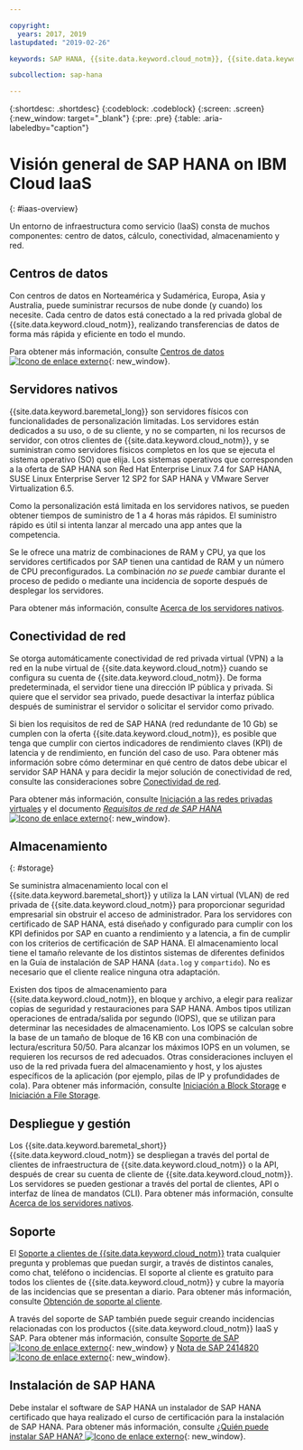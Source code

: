 ```yaml
---

copyright:
  years: 2017, 2019
lastupdated: "2019-02-26"

keywords: SAP HANA, {{site.data.keyword.cloud_notm}}, {{site.data.keywords.baremetal_short}}, data centers, VPN,

subcollection: sap-hana

---
```


{:shortdesc: .shortdesc}
{:codeblock: .codeblock}
{:screen: .screen}
{:new_window: target="_blank"}
{:pre: .pre}
{:table: .aria-labeledby="caption"}

# Visión general de SAP HANA on IBM Cloud IaaS
{: #iaas-overview}

Un entorno de infraestructura como servicio (IaaS) consta de muchos componentes: centro de datos, cálculo, conectividad, almacenamiento y red.

## Centros de datos

Con centros de datos en Norteamérica y Sudamérica, Europa, Asia y Australia, puede suministrar recursos de nube donde (y cuando) los necesite. Cada centro de datos está conectado a la red privada global de {{site.data.keyword.cloud_notm}}, realizando transferencias de datos de forma más rápida y eficiente en todo el mundo.

Para obtener más información, consulte [Centros de datos
![Icono de enlace externo](../../icons/launch-glyph.svg "Icono de enlace externo")](https://www.ibm.com/cloud-computing/bluemix/data-centers){: new_window}.

## Servidores nativos

{{site.data.keyword.baremetal_long}} son servidores físicos con funcionalidades de personalización limitadas. Los servidores están dedicados a su uso, o de su cliente, y no se comparten, ni los recursos de servidor, con otros clientes de {{site.data.keyword.cloud_notm}}, y se suministran como servidores físicos completos en los que se ejecuta el sistema operativo (SO) que elija. Los sistemas operativos que corresponden a la oferta de SAP HANA son Red Hat Enterprise Linux 7.4 for SAP HANA, SUSE Linux Enterprise Server 12 SP2 for SAP HANA y VMware Server Virtualization 6.5.

Como la personalización está limitada en los servidores nativos, se pueden obtener tiempos de suministro de 1 a 4 horas más rápidos. El suministro rápido es útil si intenta lanzar al mercado una app antes que la competencia.

Se le ofrece una matriz de combinaciones de RAM y CPU, ya que los servidores certificados por SAP tienen una cantidad de RAM y un número de CPU preconfigurados. La combinación *no se puede* cambiar durante el proceso de pedido o mediante una incidencia de soporte después de desplegar los servidores.

Para obtener más información, consulte [Acerca de los servidores nativos](/docs/bare-metal?topic=bare-metal-about#about).

## Conectividad de red

Se otorga automáticamente conectividad de red privada virtual (VPN) a la red en la nube virtual de {{site.data.keyword.cloud_notm}} cuando se configura su cuenta de {{site.data.keyword.cloud_notm}}. De forma predeterminada, el servidor tiene una dirección IP pública y privada. Si quiere que el servidor sea privado, puede desactivar la interfaz pública después de suministrar el servidor o solicitar el servidor como privado.

Si bien los requisitos de red de SAP HANA (red redundante de 10 Gb) se cumplen con la oferta {{site.data.keyword.cloud_notm}}, es posible que tenga que cumplir con ciertos indicadores de rendimiento claves (KPI) de latencia y de rendimiento, en función del caso de uso. Para obtener más información sobre cómo determinar en qué centro de datos debe ubicar el servidor SAP HANA y para decidir la mejor solución de conectividad de red, consulte las consideraciones sobre [Conectividad de red](/docs/infrastructure/sap-hana?topic=sap-hana-considerations#network_connectivity).

Para obtener más información, consulte
[Iniciación a las redes privadas virtuales](/docs/infrastructure/iaas-vpn?topic=VPN-getting-started-with-virtual-private-networking-vpn-#getting-started-with-virtual-private-networking-vpn-) y el documento [*Requisitos de red de SAP HANA* ![Icono de enlace externo](../../icons/launch-glyph.svg "Icono de enlace externo")](https://www.sap.com/documents/2016/08/1cd2c2fb-807c-0010-82c7-eda71af511fa.html){: new_window}.

## Almacenamiento
{: #storage}

Se suministra almacenamiento local con el {{site.data.keyword.baremetal_short}} y utiliza la LAN virtual (VLAN) de red privada de {{site.data.keyword.cloud_notm}} para proporcionar seguridad empresarial sin obstruir el acceso de administrador. Para los servidores con certificado de SAP HANA, está diseñado y configurado para cumplir con los KPI definidos por SAP en cuanto a rendimiento y a latencia, a fin de cumplir con los criterios de certificación de SAP HANA. El almacenamiento local tiene el tamaño relevante de los distintos sistemas de diferentes definidos en la Guía de instalación de SAP HANA (`data.log` y `compartido`). No es necesario que el cliente realice ninguna otra adaptación.

Existen dos tipos de almacenamiento para {{site.data.keyword.cloud_notm}}, en bloque y archivo, a elegir para realizar copias de seguridad y restauraciones para SAP HANA. Ambos tipos utilizan operaciones de entrada/salida por segundo (IOPS), que se utilizan para determinar las necesidades de almacenamiento. Los IOPS se calculan sobre la base de un tamaño de bloque de 16 KB con una combinación de lectura/escritura 50/50. Para alcanzar los máximos IOPS en un volumen, se requieren los recursos de red adecuados. Otras consideraciones incluyen el uso de la red privada fuera del almacenamiento y host, y los ajustes específicos de la aplicación (por ejemplo, pilas de IP y profundidades de cola). Para obtener más información, consulte [Iniciación a Block Storage](/docs/infrastructure/BlockStorage?topic=BlockStorage-GettingStarted#GettingStarted) e [Iniciación a File Storage](/docs/infrastructure/FileStorage?topic=FileStorage-GettingStarted#getting-started-with-file-storage).

## Despliegue y gestión

Los {{site.data.keyword.baremetal_short}} {{site.data.keyword.cloud_notm}} se despliegan a través del portal de clientes de infraestructura de {{site.data.keyword.cloud_notm}} o la API, después de crear su cuenta de cliente de {{site.data.keyword.cloud_notm}}. Los servidores se pueden gestionar a través del portal de clientes, API o interfaz de línea de mandatos (CLI). Para obtener más información, consulte [Acerca de los servidores nativos](/docs/bare-metal?topic=bare-metal-about#about).

## Soporte

El [Soporte a clientes de {{site.data.keyword.cloud_notm}}](/docs/get-support?topic=get-support-getting-customer-support#getting-customer-support) trata cualquier pregunta y problemas que puedan surgir, a través de distintos canales, como chat, teléfono o incidencias. El soporte al cliente es gratuito para todos los clientes de {{site.data.keyword.cloud_notm}} y cubre la mayoría de las incidencias que se presentan a diario. Para obtener más información, consulte [Obtención de soporte al cliente](/docs/get-support?topic=get-support-getting-customer-support#getting-customer-support).

A través del soporte de SAP también puede seguir creando incidencias relacionadas con los productos {{site.data.keyword.cloud_notm}} IaaS y SAP. Para obtener más información, consulte [Soporte de SAP
![Icono de enlace externo](../../icons/launch-glyph.svg "Icono de enlace externo")](https://support.sap.com/en/index.html){: new_window} y [Nota de SAP 2414820 ![Icono de enlace externo](../../icons/launch-glyph.svg "Icono de enlace externo")](https://launchpad.support.sap.com/#/notes/2414820){: new_window}.

## Instalación de SAP HANA

Debe instalar el software de SAP HANA un instalador de SAP HANA certificado que haya realizado el curso de certificación para la instalación de SAP HANA. Para obtener más información, consulte [¿Quién puede instalar SAP HANA? ![Icono de enlace externo](../../icons/launch-glyph.svg "Icono de enlace externo")](http://www.saphanacentral.com/p/who-can-install-sap-hana.html){: new_window}.
